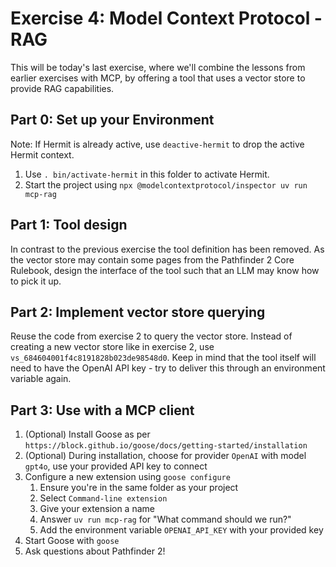 # Exercise 4: Model Context Protocol - RAG

This will be today's last exercise, where we'll combine the lessons from earlier exercises with MCP, by offering a tool that uses a vector store to provide RAG capabilities.

## Part 0: Set up your Environment
Note: If Hermit is already active, use `deactive-hermit` to drop the active Hermit context. 

1. Use `. bin/activate-hermit` in this folder to activate Hermit.
2. Start the project using `npx @modelcontextprotocol/inspector uv run mcp-rag`

## Part 1: Tool design
In contrast to the previous exercise the tool definition has been removed. As the vector store may contain some pages from the Pathfinder 2 Core Rulebook, design the interface of the tool such that an LLM may know how to pick it up.

## Part 2: Implement vector store querying
Reuse the code from exercise 2 to query the vector store. Instead of creating a new vector store like in exercise 2, use `vs_684604001f4c8191828b023de98548d0`. Keep in mind that the tool itself will need to have the OpenAI API key - try to deliver this through an environment variable again.

## Part 3: Use with a MCP client
1. (Optional) Install Goose as per `https://block.github.io/goose/docs/getting-started/installation`
2. (Optional) During installation, choose for provider `OpenAI` with model `gpt4o`, use your provided API key to connect
3. Configure a new extension using `goose configure`
   1. Ensure you're in the same folder as your project
   2. Select `Command-line extension`
   3. Give your extension a name
   4. Answer `uv run mcp-rag` for "What command should we run?" 
   5. Add the environment variable `OPENAI_API_KEY` with your provided key
4. Start Goose with `goose`
5. Ask questions about Pathfinder 2!